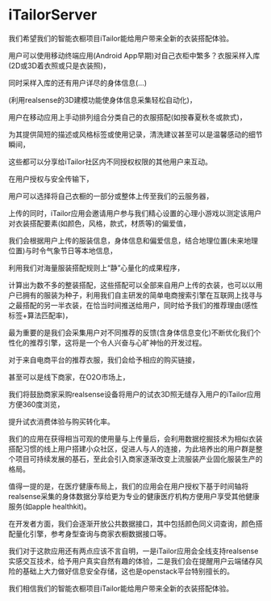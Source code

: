 # iTailorServer

我们希望我们的智能衣橱项目iTailor能给用户带来全新的衣装搭配体验。

用户可以使用移动终端应用(Android App早期)对自己衣柜中繁多？衣服采样入库(2D或3D着衣照或只是衣装照)，

同时采样入库的还有用户详尽的身体信息(…)

(利用realsense的3D建模功能使身体信息采集轻松自动化)，

用户在移动应用上手动排列组合分类自己的衣服搭配(如按春夏秋冬或款式)，

为其提供简短的描述或风格标签或使用记录，清洗建议甚至可以是温馨感动的细节瞬间，

 

这些都可以分享给iTailor社区内不同授权权限的其他用户来互动。

 

在用户授权与安全传输下，

用户可以选择将自己衣橱的一部分或整体上传至我们的云服务器，

上传的同时，iTailor应用会邀请用户参与我们精心设置的心理小游戏以测定该用户对衣装搭配要素(如颜色，风格，款式，材质等)的偏爱值，

我们会根据用户上传的服装信息，身体信息和偏爱信息，结合地理位置(未来地理位置)与时令气象节日等本地信息，

利用我们对海量服装搭配规则上“静”心量化的成果程序，

 

计算出为数不多的整装搭配，这些搭配可以全部来自用户上传的衣装，也可以以用户已拥有的服装为种子，利用我们自主研发的简单电商搜索引擎在互联网上找寻与之最搭配的另一半衣装，在恰当时间推送给用户，同时给予我们的推荐理由(感性标签+算法匹配率)，

最为重要的是我们会采集用户对不同推荐的反馈(含身体信息变化)不断优化我们个性化的推荐引擎，这将是一个令人兴奋与心旷神怡的开发过程。

对于来自电商平台的推荐衣服，我们会给予相应的购买链接，

 

甚至可以是线下商家，在O2O市场上，

我们将鼓励商家采购realsense设备将用户的试衣3D照无缝存入用户的iTailor应用方便360度浏览，

提升试衣消费体验与购买转化率。

 

我们的应用在获得相当可观的使用量与上传量后，会利用数据挖掘技术为相似衣装搭配习惯的线上用户搭建小众社区，促进人与人的连接，为此培养出的用户群是整个项目可持续发展的基石，至此会引入商家逐渐改变上流服装产业固化服装生产的格局。

值得一提的是，在医疗健康布局上，我们的应用会在用户授权下基于时间轴将realsense采集的身体数据分享给更为专业的健康医疗机构方便用户享受其他健康服务(如apple healthkit)。

 

在开发者方面，我们会逐渐开放公共数据接口，其中包括颜色同义词查询，颜色搭配量化引擎，参考身型查询与商家衣橱数据接口等。

 

我们对于这款应用还有两点应该不言自明，一是iTailor应用会全线支持realsense实感交互技术，给予用户真实自然有趣的体验，二是我们会在提醒用户云端储存风险的基础上大力做好信息安全存储，这也是openstack平台特别擅长的。

 

我们相信我们的智能衣橱项目iTailor能给用户带来全新的衣装搭配体验。
